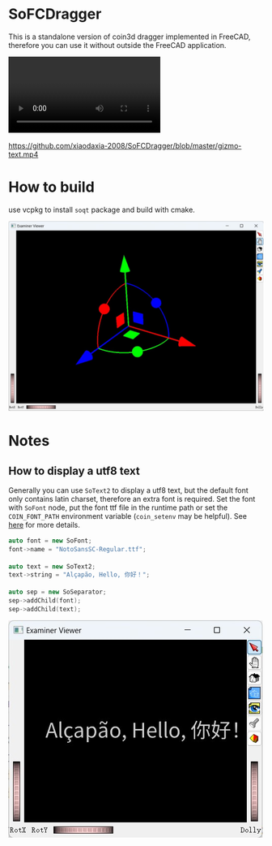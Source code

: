 # SoFCDragger

This is a standalone version of coin3d dragger implemented in FreeCAD, therefore you can use it without outside the FreeCAD application.


![dragger a text](./gizmo-text.mp4)



https://github.com/xiaodaxia-2008/SoFCDragger/blob/master/gizmo-text.mp4

# How to build

use vcpkg to install `soqt` package and build with cmake.

![example](./soqt-fcdragger.jpg)

# Notes

## How to display a utf8 text

Generally you can use `SoText2` to display a utf8 text, but the default font only contains latin charset, therefore an extra font is required. Set the font with `SoFont` node, put the font ttf file in the runtime path or set the `COIN_FONT_PATH` environment variable (`coin_setenv` may be helpful). See [here](https://www.coin3d.org/coin/classSoFont.html#details) for more details. 

```c++
auto font = new SoFont;
font->name = "NotoSansSC-Regular.ttf";

auto text = new SoText2;
text->string = "Alçapão, Hello, 你好！";

auto sep = new SoSeparator;
sep->addChild(font);
sep->addChild(text);
```

![coin-utf8-text](./coin-utf8-text.jpg)
